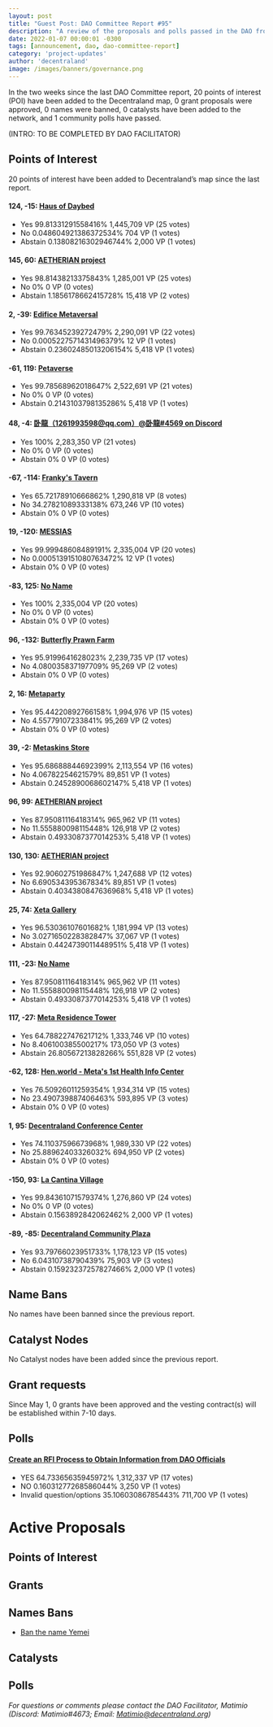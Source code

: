```yaml
---
layout: post
title: "Guest Post: DAO Committee Report #95"
description: "A review of the proposals and polls passed in the DAO from May 1 through May 15".
date: 2022-01-07 00:00:01 -0300
tags: [announcement, dao, dao-committee-report]
category: 'project-updates'
author: 'decentraland'
image: /images/banners/governance.png
---
```


In the two weeks since the last DAO Committee report, 20 points of interest (POI) have been added to the Decentraland map, 0 grant proposals were approved, 0 names were banned, 0 catalysts have been added to the network, and 1 community polls have passed.

(INTRO: TO BE COMPLETED BY DAO FACILITATOR)

## Points of Interest
20 points of interest have been added to Decentraland’s map since the last report.


#### 124, -15: [Haus of Daybed](https://governance.decentraland.org/proposal/?id=fcdec67e-521e-46d6-b3c0-143ad2fc3b72)

* Yes 99.81331291558416% 1,445,709 VP (25 votes)
* No 0.048604921386372534% 704 VP (1 votes)
* Abstain 0.13808216302946744% 2,000 VP (1 votes)


#### 145, 60: [AETHERIAN project](https://governance.decentraland.org/proposal/?id=cf6e5067-1369-4d53-a227-36ff385cbcca)

* Yes 98.81438213375843% 1,285,001 VP (25 votes)
* No 0% 0 VP (0 votes)
* Abstain 1.1856178662415728% 15,418 VP (2 votes)


#### 2, -39: [Edifice Metaversal](https://governance.decentraland.org/proposal/?id=901240fd-2a1d-426c-9956-5f59da582bca)

* Yes 99.76345239272479% 2,290,091 VP (22 votes)
* No 0.0005227571431496379% 12 VP (1 votes)
* Abstain 0.23602485013206154% 5,418 VP (1 votes)


#### -61, 119: [Petaverse](https://governance.decentraland.org/proposal/?id=11f29f6a-9cac-4a3a-ad60-a07595289db7)

* Yes 99.78568962018647% 2,522,691 VP (21 votes)
* No 0% 0 VP (0 votes)
* Abstain 0.2143103798135286% 5,418 VP (1 votes)


#### 48, -4: [卧龍（1261993598@qq.com）@卧龍#4569 on Discord](https://governance.decentraland.org/proposal/?id=6af59f2d-1eb9-4f82-abac-a50413b79819)

* Yes 100% 2,283,350 VP (21 votes)
* No 0% 0 VP (0 votes)
* Abstain 0% 0 VP (0 votes)


#### -67, -114: [Franky&#39;s Tavern](https://governance.decentraland.org/proposal/?id=f1cbbbfb-7ad4-4c31-8964-5937ed8deeed)

* Yes 65.72178910666862% 1,290,818 VP (8 votes)
* No 34.27821089333138% 673,246 VP (10 votes)
* Abstain 0% 0 VP (0 votes)


#### 19, -120: [MESSIAS](https://governance.decentraland.org/proposal/?id=b9e12d62-c481-4350-8a37-b1bce61daeeb)

* Yes 99.99948608489191% 2,335,004 VP (20 votes)
* No 0.0005139151080763472% 12 VP (1 votes)
* Abstain 0% 0 VP (0 votes)


#### -83, 125: [No Name](https://governance.decentraland.org/proposal/?id=cc523598-9443-4075-b7c4-9c1b67af79be)

* Yes 100% 2,335,004 VP (20 votes)
* No 0% 0 VP (0 votes)
* Abstain 0% 0 VP (0 votes)


#### 96, -132: [Butterfly Prawn Farm](https://governance.decentraland.org/proposal/?id=193b0fb8-fc53-458b-a40a-2fd96c9e0c4e)

* Yes 95.9199641628023% 2,239,735 VP (17 votes)
* No 4.080035837197709% 95,269 VP (2 votes)
* Abstain 0% 0 VP (0 votes)


#### 2, 16: [Metaparty](https://governance.decentraland.org/proposal/?id=b4f30afe-cb59-48f0-aee8-30cd13468d8b)

* Yes 95.44220892766158% 1,994,976 VP (15 votes)
* No 4.55779107233841% 95,269 VP (2 votes)
* Abstain 0% 0 VP (0 votes)


#### 39, -2: [Metaskins  Store](https://governance.decentraland.org/proposal/?id=788441c9-0120-44e7-9c85-c6ff7a12b50f)

* Yes 95.68688844692399% 2,113,554 VP (16 votes)
* No 4.06782254621579% 89,851 VP (1 votes)
* Abstain 0.2452890068602147% 5,418 VP (1 votes)


#### 96, 99: [AETHERIAN project](https://governance.decentraland.org/proposal/?id=74f2b8a8-3e6d-4584-96df-4ca585e99c1e)

* Yes 87.95081116418314% 965,962 VP (11 votes)
* No 11.555880098115448% 126,918 VP (2 votes)
* Abstain 0.4933087377014253% 5,418 VP (1 votes)


#### 130, 130: [AETHERIAN project](https://governance.decentraland.org/proposal/?id=8e714cf3-e75a-48fe-8d64-f37054c9eca8)

* Yes 92.90602751986847% 1,247,688 VP (12 votes)
* No 6.690534395367834% 89,851 VP (1 votes)
* Abstain 0.4034380847636968% 5,418 VP (1 votes)


#### 25, 74: [Xeta Gallery](https://governance.decentraland.org/proposal/?id=04a89f22-0a96-4859-a7ae-3b24380c7a04)

* Yes 96.53036107601682% 1,181,994 VP (13 votes)
* No 3.0271650228382847% 37,067 VP (1 votes)
* Abstain 0.4424739011448951% 5,418 VP (1 votes)


#### 111, -23: [No Name](https://governance.decentraland.org/proposal/?id=7ec61a86-9999-4853-aa43-7de80ba92bc7)

* Yes 87.95081116418314% 965,962 VP (11 votes)
* No 11.555880098115448% 126,918 VP (2 votes)
* Abstain 0.4933087377014253% 5,418 VP (1 votes)


#### 117, -27: [Meta Residence Tower](https://governance.decentraland.org/proposal/?id=0c01a0e5-8fbc-46e3-ac70-addd79842777)

* Yes 64.78822747621712% 1,333,746 VP (10 votes)
* No 8.406100385500217% 173,050 VP (3 votes)
* Abstain 26.80567213828266% 551,828 VP (2 votes)


#### -62, 128: [Hen.world - Meta&#39;s 1st Health Info Center](https://governance.decentraland.org/proposal/?id=1808a3af-0b3b-48ee-8ec5-0d741077e2dc)

* Yes 76.50926011259354% 1,934,314 VP (15 votes)
* No 23.490739887406463% 593,895 VP (3 votes)
* Abstain 0% 0 VP (0 votes)


#### 1, 95: [Decentraland Conference Center](https://governance.decentraland.org/proposal/?id=e3953dbc-4ca0-4eed-a728-3ad24a7f8787)

* Yes 74.11037596673968% 1,989,330 VP (22 votes)
* No 25.88962403326032% 694,950 VP (2 votes)
* Abstain 0% 0 VP (0 votes)


#### -150, 93: [La Cantina Village](https://governance.decentraland.org/proposal/?id=8987789a-134b-42e0-bf30-59e1d0db3ccf)

* Yes 99.84361071579374% 1,276,860 VP (24 votes)
* No 0% 0 VP (0 votes)
* Abstain 0.1563892842062462% 2,000 VP (1 votes)


#### -89, -85: [Decentraland Community Plaza](https://governance.decentraland.org/proposal/?id=8e6150fb-22bc-44f9-8a60-f21bc805bec6)

* Yes 93.79766023951733% 1,178,123 VP (15 votes)
* No 6.04310738790439% 75,903 VP (3 votes)
* Abstain 0.15923237257827466% 2,000 VP (1 votes)


## Name Bans

No names have been banned since the previous report.

## Catalyst Nodes
No Catalyst nodes have been added since the previous report.


## Grant requests
Since May 1, 0 grants have been approved and the vesting contract(s) will be established within 7-10 days.


## Polls

#### [Create an RFI Process to Obtain Information from DAO Officials](https://governance.decentraland.org/proposal/?id=c1d3a1ae-c83d-4244-98ef-4a12d7d9567e)

* YES 64.73365635945972% 1,312,337 VP (17 votes)
* NO 0.16031277268586044% 3,250 VP (1 votes)
* Invalid question/options 35.10603086785443% 711,700 VP (1 votes)



# Active Proposals

## Points of Interest


## Grants


## Names Bans

* [Ban the name Yemei](https://governance.decentraland.org/proposal/?id=0c09d218-da2d-49dc-83bd-14500e9ce999)

## Catalysts


## Polls


*For questions or comments please contact the DAO Facilitator, Matimio (Discord: Matimio#4673; Email: [Matimio@decentraland.org](mailto:Matimio@decentraland.org))*